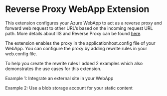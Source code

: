 Reverse Proxy WebApp Extension
========================

This extension configures your Azure WebApp to act as a reverse proxy and forward web request to other URL’s based on the incoming request URL path. More details about IIS and Reverse Proxy can be found [here](http://www.iis.net/learn/extensions/url-rewrite-module/reverse-proxy-with-url-rewrite-v2-and-application-request-routing).

The extension enables the proxy in the applicationhost.config file of your WebApp. You can configure the proxy by adding rewrite rules in your web.config file.

To help you create the rewrite rules I added 2 examples which also demonstrates the use cases for this extension.

Example 1: Integrate an external site in your WebApp
	<rewrite>
	  <rules>
	    <rule name="BlogProxy" stopProcessing="true">
	      <match url="^blog/?(.*)" />
	      <action type="Rewrite" url="http://eelco.azurewebsites.net/{R:1}" />
	      <serverVariables>
	        <set name="HTTP_ACCEPT_ENCODING" value="" />
	      </serverVariables>
	    </rule>
	    <rule name="test" stopProcessing="true">
	      <serverVariables>
	        <set name="HTTP_ACCEPT_ENCODING" value="" />
	      </serverVariables>
	    </rule>
	  </rules>
	  <outboundRules>
	    <rule name="RewriteRelativePaths" preCondition="ResponseIsHtml">
	      <match filterByTags="A, Img" pattern="^/(.*)" />
	      <action type="Rewrite" value="/blog/{R:1}" />
	    </rule>
	    <preConditions>
	      <preCondition name="ResponseIsHtml">
	        <add input="{RESPONSE_CONTENT_TYPE}" pattern="^text/html" />
	      </preCondition>
	    </preConditions>
	  </outboundRules>
	</rewrite>


Example 2: Use a blob storage account for your static content


